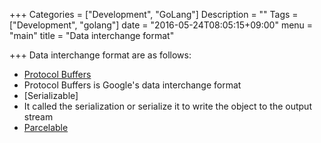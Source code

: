 +++
Categories = ["Development", "GoLang"]
Description = ""
Tags = ["Development", "golang"]
date = "2016-05-24T08:05:15+09:00"
menu = "main"
title = "Data interchange format"

+++
Data interchange format are as follows:
- [Protocol Buffers](https://github.com/google/protobuf)
 - Protocol Buffers is Google's data interchange format
- [Serializable]
 - It called the serialization or serialize it to write the object to the output stream
- [Parcelable](https://developer.android.com/reference/android/os/Parcelable.html) 
